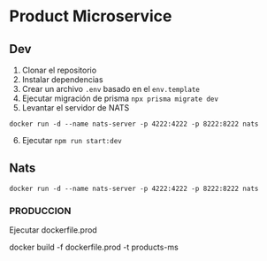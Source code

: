 # Product Microservice



## Dev

1. Clonar el repositorio
2. Instalar dependencias
3. Crear un archivo `.env` basado en el `env.template`
4. Ejecutar migración de prisma `npx prisma migrate dev`
5. Levantar el servidor de NATS
```
docker run -d --name nats-server -p 4222:4222 -p 8222:8222 nats
```
6. Ejecutar `npm run start:dev`

## Nats
```
docker run -d --name nats-server -p 4222:4222 -p 8222:8222 nats
```

### PRODUCCION
Ejecutar dockerfile.prod

docker build -f dockerfile.prod -t products-ms